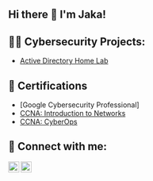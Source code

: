 ## Hi there 👋 I'm Jaka!

<h2>👨‍💻 Cybersecurity Projects:</h2>


  - [Active Directory Home Lab](https://github.com/joshmadakor1/Algorithms-Practice)

<h2>📄 Certifications</h2>

- [Google Cybersecurity Professional]
- [CCNA: Introduction to Networks](https://drive.google.com/file/d/1queXVtExS2msY_WERdpJmpSamW63Atha/view?usp=drive_link)
- [CCNA: CyberOps](https://drive.google.com/file/d/1DsOd40b4JCHragrpkJQHZBgUApygbq2-/view?usp=drive_link)


<h2> 🤳 Connect with me:</h2>


[<img align="left" alt="JoshMadakor | LinkedIn" width="22px" src="https://cdn.jsdelivr.net/npm/simple-icons@v3/icons/linkedin.svg" />][linkedin]
[<img align="left" alt="JoshMadakor | Instagram" width="22px" src="https://cdn.jsdelivr.net/npm/simple-icons@v3/icons/instagram.svg" />][instagram]


[instagram]: https://www.instagram.com/jakafirdausty/
[linkedin]: https://linkedin.com/in/jakafirdaus

<!--
**joshmadakor1/joshmadakor1** is a ✨ _special_ ✨ repository because its `README.md` (this file) appears on your GitHub profile.

Here are some ideas to get you started:

- 🔭 I’m currently working on ...
- 🌱 I’m currently learning ...
- 👯 I’m looking to collaborate on ...
- 🤔 I’m looking for help with ...
- 💬 Ask me about ...
- 📫 How to reach me: ...
- 😄 Pronouns: ...
- ⚡ Fun fact: ...
-->

<!--
**jakafirdaus1/jakafirdaus1** is a ✨ _special_ ✨ repository because its `README.md` (this file) appears on your GitHub profile.

Here are some ideas to get you started:

- 🔭 I’m currently working on ...
- 🌱 I’m currently learning ...
- 👯 I’m looking to collaborate on ...
- 🤔 I’m looking for help with ...
- 💬 Ask me about ...
- 📫 How to reach me: ...
- 😄 Pronouns: ...
- ⚡ Fun fact: ...
-->
